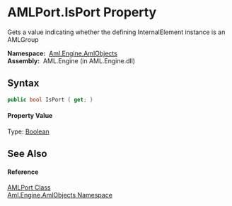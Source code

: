 AMLPort.IsPort Property
=======================
Gets a value indicating whether the defining InternalElement instance is an AMLGroup

  **Namespace:**  [Aml.Engine.AmlObjects][1]  
  **Assembly:**  AML.Engine (in AML.Engine.dll)

Syntax
------

```csharp
public bool IsPort { get; }
```

#### Property Value
Type: [Boolean][2]

See Also
--------

#### Reference
[AMLPort Class][3]  
[Aml.Engine.AmlObjects Namespace][1]  

[1]: ../README.md
[2]: https://docs.microsoft.com/dotnet/api/system.boolean
[3]: README.md
[4]: https://www.automationml.org
[5]: ../../icons/logoShade.png